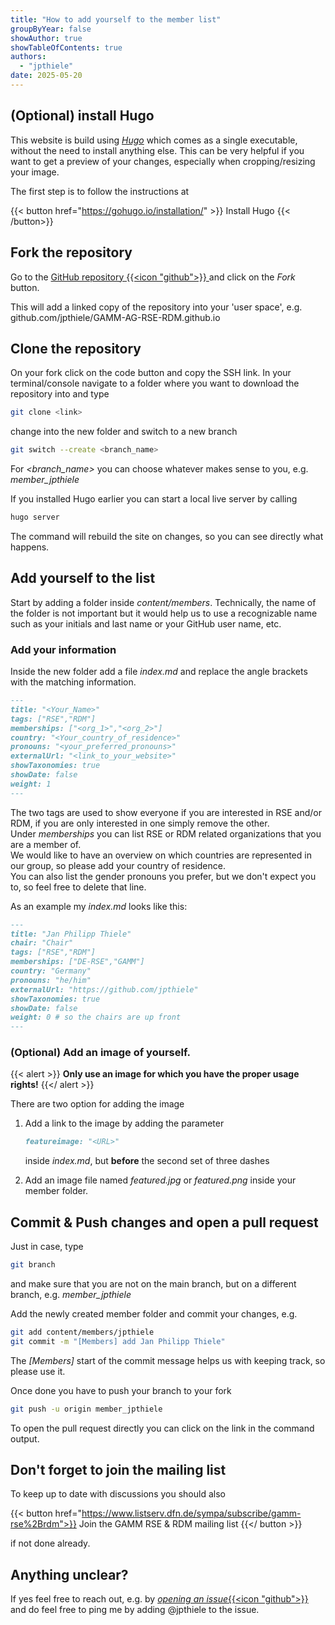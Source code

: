 ```yaml
---
title: "How to add yourself to the member list"
groupByYear: false
showAuthor: true
showTableOfContents: true
authors: 
  - "jpthiele"
date: 2025-05-20
---
```


## (Optional) install Hugo
This website is build using [*Hugo*](https://gohugo.io) which comes as a single executable,
without the need to install anything else.
This can be very helpful if you want to get a preview of your changes,
especially when cropping/resizing your image.

The first step is to follow the instructions at

{{< button href="https://gohugo.io/installation/" >}}
Install Hugo
{{< /button>}}


## Fork the repository
Go to the [GitHub repository {{<icon "github">}} ](https://github.com/GAMM-AG-RSE-RDM/GAMM-AG-RSE-RDM.github.io) and click on the *Fork* button.

This will add a linked copy of the repository into your 'user space', e.g.<br> github.com/jpthiele/GAMM-AG-RSE-RDM.github.io

## Clone the repository 
On your fork click on the code button and copy the 
SSH link. 
In your terminal/console navigate to a folder where you want to download the repository into and type
```bash
git clone <link> 
```
change into the new folder and switch to a new branch
```bash
git switch --create <branch_name>
```
For *<branch_name>* you can choose whatever makes sense to you, e.g. *member_jpthiele*

If you installed Hugo earlier you can start a local live server by calling
```bash
hugo server
```
The command will rebuild the site on changes,
so you can see directly what happens.

## Add yourself to the list

Start by adding a folder inside *content/members*.
Technically, the name of the folder is not important but it would help us to use a recognizable name
such as your initials and last name or your GitHub user name, etc.


### Add your information 

Inside the new folder add a file *index.md*
and replace the angle brackets with the matching information.

```md 
---
title: "<Your_Name>"
tags: ["RSE","RDM"]
memberships: ["<org_1>","<org_2>"]
country: "<Your_country_of_residence>"
pronouns: "<your_preferred_pronouns>"
externalUrl: "<link_to_your_website>"
showTaxonomies: true
showDate: false
weight: 1
---

```
The two tags are used to show everyone if you are interested in RSE and/or RDM,
if you are only interested in one simply remove the other.<br>
Under *memberships* you can list RSE or RDM related organizations 
that you are a member of.<br>
We would like to have an overview on which countries are represented in our group,
so please add your country of residence.<br>
You can also list the gender pronouns you prefer,
but we don't expect you to, so feel free to delete that line.


As an example my *index.md* looks like this:

```md
---
title: "Jan Philipp Thiele"
chair: "Chair"
tags: ["RSE","RDM"]
memberships: ["DE-RSE","GAMM"]
country: "Germany"
pronouns: "he/him"
externalUrl: "https://github.com/jpthiele"
showTaxonomies: true
showDate: false
weight: 0 # so the chairs are up front
---
```

### (Optional) Add an image of yourself.

{{< alert >}}
**Only use an image for which you have the proper usage rights!**
{{</ alert >}}

There are two option for adding the image

1. Add a link to the image by adding the parameter
   ```md
   featureimage: "<URL>"
   ```
   inside *index.md*, but **before** the second set of three dashes
   
2. Add an image file named *featured.jpg* or *featured.png* inside your member folder.


## Commit & Push changes and open a pull request

Just in case, type
```bash
git branch
```
and make sure that you are not on the main branch,
but on a different branch, e.g. *member_jpthiele*


Add the newly created member folder and commit your changes, e.g.
```bash
git add content/members/jpthiele
git commit -m "[Members] add Jan Philipp Thiele"
```
The *[Members]* start of the commit message helps us
with keeping track, so please use it.

Once done you have to push your branch to your fork
```bash
git push -u origin member_jpthiele
```
To open the pull request directly you can click on the link in the command output.


## Don't forget to join the mailing list

To keep up to date with discussions you should also

{{< button href="https://www.listserv.dfn.de/sympa/subscribe/gamm-rse%2Brdm">}}
Join the GAMM RSE & RDM mailing list
{{</ button >}}

if not done already.

## Anything unclear?

If yes feel free to reach out, e.g. by [*opening an issue*{{<icon "github">}}](https://github.com/GAMM-AG-RSE-RDM/GAMM-AG-RSE-RDM.github.io/issues/new) 
and do feel free to ping me by adding @jpthiele to the issue.
